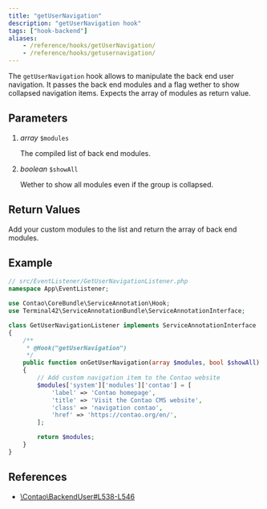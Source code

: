 ```yaml
---
title: "getUserNavigation"
description: "getUserNavigation hook"
tags: ["hook-backend"]
aliases:
    - /reference/hooks/getUserNavigation/
    - /reference/hooks/getusernavigation/
---
```



The `getUserNavigation` hook allows to manipulate the back end user navigation.
It passes the back end modules and a flag wether to show collapsed navigation
items. Expects the array of modules as return value.


## Parameters

1. *array* `$modules`

    The compiled list of back end modules.

2. *boolean* `$showAll`

    Wether to show all modules even if the group is collapsed.


## Return Values

Add your custom modules to the list and return the array of back end modules.


## Example

```php
// src/EventListener/GetUserNavigationListener.php
namespace App\EventListener;

use Contao\CoreBundle\ServiceAnnotation\Hook;
use Terminal42\ServiceAnnotationBundle\ServiceAnnotationInterface;

class GetUserNavigationListener implements ServiceAnnotationInterface
{
    /**
     * @Hook("getUserNavigation")
     */
    public function onGetUserNavigation(array $modules, bool $showAll): array
    {
        // Add custom navigation item to the Contao website
        $modules['system']['modules']['contao'] = [
            'label' => 'Contao homepage',
            'title' => 'Visit the Contao CMS website',
            'class' => 'navigation contao',
            'href' => 'https://contao.org/en/',
        ];

        return $modules;
    }
}
```


## References

* [\Contao\BackendUser#L538-L546](https://github.com/contao/contao/blob/4.7.6/core-bundle/src/Resources/contao/classes/BackendUser.php#L538-L546)
